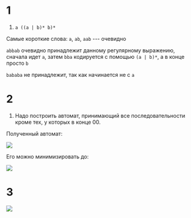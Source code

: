 # 1

1. `a ((a | b)* b)*`

Самые короткие слова: `a`, `ab`, `aab` --- очевидно

`abbab` очевидно принадлежит данному регулярному выражению, сначала идет `a`, затем `bba` кодируется с помощью `(a | b)*`, а в конце просто `b`

`bababa` не принадлежит, так как начинается не с `a`

# 2

1. Надо построить автомат, принимающий все последовательности кроме тех, у которых в конце 00.

Полученный автомат:

![](https://github.com/olezhabobrov/fl-2021-hse-win/blob/HW03/1.png)

Его можно минимизировать до:

![](https://github.com/olezhabobrov/fl-2021-hse-win/blob/HW03/2.png)

# 3

![](https://github.com/olezhabobrov/fl-2021-hse-win/blob/HW03/3.JPG)
